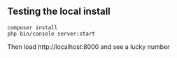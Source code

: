 ## Testing the local install

```
composer install
php bin/console server:start
```

Then load http://localhost:8000 and see a lucky number
